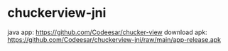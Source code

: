# chuckerview-jni

java app: https://github.com/Codeesar/chucker-view
download apk: https://github.com/Codeesar/chuckerview-jni/raw/main/app-release.apk
